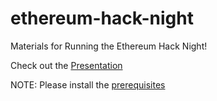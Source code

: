 # ethereum-hack-night
Materials for Running the Ethereum Hack Night!

Check out the [Presentation](https://fubuloubu.github.io/ethereum-hack-night/)

NOTE: Please install the [prerequisites](PREREQUISITES.md)
